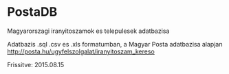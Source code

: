 # PostaDB
Magyarorszagi iranyitoszamok es telepulesek adatbazisa

Adatbazis .sql .csv es .xls formatumban, a Magyar Posta adatbazisa alapjan    
http://posta.hu/ugyfelszolgalat/iranyitoszam_kereso   

Frissitve: 2015.08.15
